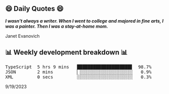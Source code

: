 ## 😄 Daily Quotes 😄

_**I wasn't always a writer. When I went to college and majored in fine arts, I was a painter. Then I was a stay-at-home mom.**_

Janet Evanovich



## 📊 Weekly development breakdown 📊

<pre>TypeScript  5 hrs 9 mins   ████████████████████▋  98.7%
JSON        2 mins         ▏░░░░░░░░░░░░░░░░░░░░   0.9%
XML         0 secs         ░░░░░░░░░░░░░░░░░░░░░   0.3%</pre>

9/19/2023